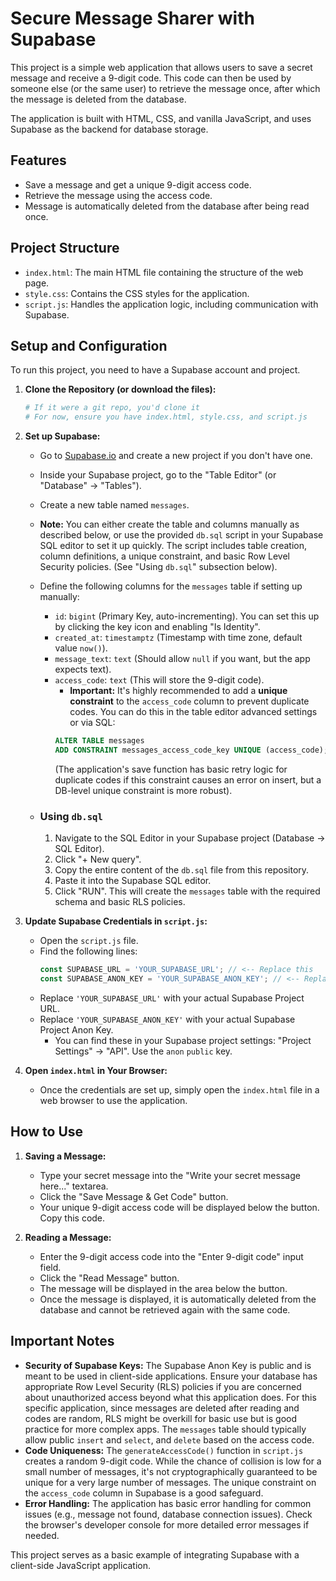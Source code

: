 # Secure Message Sharer with Supabase

This project is a simple web application that allows users to save a secret message and receive a 9-digit code. This code can then be used by someone else (or the same user) to retrieve the message once, after which the message is deleted from the database.

The application is built with HTML, CSS, and vanilla JavaScript, and uses Supabase as the backend for database storage.

## Features

*   Save a message and get a unique 9-digit access code.
*   Retrieve the message using the access code.
*   Message is automatically deleted from the database after being read once.

## Project Structure

*   `index.html`: The main HTML file containing the structure of the web page.
*   `style.css`: Contains the CSS styles for the application.
*   `script.js`: Handles the application logic, including communication with Supabase.

## Setup and Configuration

To run this project, you need to have a Supabase account and project.

1.  **Clone the Repository (or download the files):**
    ```bash
    # If it were a git repo, you'd clone it
    # For now, ensure you have index.html, style.css, and script.js
    ```

2.  **Set up Supabase:**
    *   Go to [Supabase.io](https://supabase.io/) and create a new project if you don't have one.
    *   Inside your Supabase project, go to the "Table Editor" (or "Database" -> "Tables").
    *   Create a new table named `messages`.

    *   **Note:** You can either create the table and columns manually as described below, or use the provided `db.sql` script in your Supabase SQL editor to set it up quickly. The script includes table creation, column definitions, a unique constraint, and basic Row Level Security policies. (See "Using `db.sql`" subsection below).

    *   Define the following columns for the `messages` table if setting up manually:
        *   `id`: `bigint` (Primary Key, auto-incrementing). You can set this up by clicking the key icon and enabling "Is Identity".
        *   `created_at`: `timestamptz` (Timestamp with time zone, default value `now()`).
        *   `message_text`: `text` (Should allow `null` if you want, but the app expects text).
        *   `access_code`: `text` (This will store the 9-digit code).
            *   **Important:** It's highly recommended to add a **unique constraint** to the `access_code` column to prevent duplicate codes. You can do this in the table editor advanced settings or via SQL:
              ```sql
              ALTER TABLE messages
              ADD CONSTRAINT messages_access_code_key UNIQUE (access_code);
              ```
              (The application's save function has basic retry logic for duplicate codes if this constraint causes an error on insert, but a DB-level unique constraint is more robust).

    *   ### Using `db.sql`
        1. Navigate to the SQL Editor in your Supabase project (Database -> SQL Editor).
        2. Click "+ New query".
        3. Copy the entire content of the `db.sql` file from this repository.
        4. Paste it into the Supabase SQL editor.
        5. Click "RUN".
        This will create the `messages` table with the required schema and basic RLS policies.

3.  **Update Supabase Credentials in `script.js`:**
    *   Open the `script.js` file.
    *   Find the following lines:
        ```javascript
        const SUPABASE_URL = 'YOUR_SUPABASE_URL'; // <-- Replace this
        const SUPABASE_ANON_KEY = 'YOUR_SUPABASE_ANON_KEY'; // <-- Replace this
        ```
    *   Replace `'YOUR_SUPABASE_URL'` with your actual Supabase Project URL.
    *   Replace `'YOUR_SUPABASE_ANON_KEY'` with your actual Supabase Project Anon Key.
        *   You can find these in your Supabase project settings: "Project Settings" -> "API". Use the `anon` `public` key.

4.  **Open `index.html` in Your Browser:**
    *   Once the credentials are set up, simply open the `index.html` file in a web browser to use the application.

## How to Use

1.  **Saving a Message:**
    *   Type your secret message into the "Write your secret message here..." textarea.
    *   Click the "Save Message & Get Code" button.
    *   Your unique 9-digit access code will be displayed below the button. Copy this code.

2.  **Reading a Message:**
    *   Enter the 9-digit access code into the "Enter 9-digit code" input field.
    *   Click the "Read Message" button.
    *   The message will be displayed in the area below the button.
    *   Once the message is displayed, it is automatically deleted from the database and cannot be retrieved again with the same code.

## Important Notes

*   **Security of Supabase Keys:** The Supabase Anon Key is public and is meant to be used in client-side applications. Ensure your database has appropriate Row Level Security (RLS) policies if you are concerned about unauthorized access beyond what this application does. For this specific application, since messages are deleted after reading and codes are random, RLS might be overkill for basic use but is good practice for more complex apps. The `messages` table should typically allow public `insert` and `select`, and `delete` based on the access code.
*   **Code Uniqueness:** The `generateAccessCode()` function in `script.js` creates a random 9-digit code. While the chance of collision is low for a small number of messages, it's not cryptographically guaranteed to be unique for a very large number of messages. The unique constraint on the `access_code` column in Supabase is a good safeguard.
*   **Error Handling:** The application has basic error handling for common issues (e.g., message not found, database connection issues). Check the browser's developer console for more detailed error messages if needed.

This project serves as a basic example of integrating Supabase with a client-side JavaScript application.
